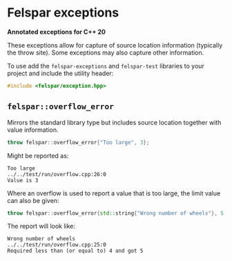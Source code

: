# Felspar exceptions

**Annotated exceptions for C++ 20**

These exceptions allow for capture of source location information (typically the throw site). Some exceptions may also capture other information.


To use add the `felspar-exceptions` and `felspar-test` libraries to your project and include the utility header:

```cpp
#include <felspar/exception.hpp>
```


## `felspar::overflow_error`

Mirrors the standard library type but includes source location together with value information.

```cpp
throw felspar::overflow_error{"Too large", 3};
```

Might be reported as:

    Too large
    ../../test/run/overflow.cpp:26:0
    Value is 3

Where an overflow is used to report a value that is too large, the limit value can also be given:

```cpp
throw felspar::overflow_error{std::string{"Wrong number of wheels"}, 5, 4};
```

The report will look like:

    Wrong number of wheels
    ../../test/run/overflow.cpp:25:0
    Required less than (or equal to) 4 and got 5
